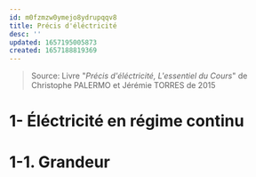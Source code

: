 ```yaml
---
id: m0fzmzw0ymejo8ydrupqqv8
title: Précis d'éléctricité
desc: ''
updated: 1657195005873
created: 1657188819369
---
```


> Source: Livre "_Précis d'éléctricité, L'essentiel du Cours_" de Christophe PALERMO et Jérémie TORRES de 2015

# 1- Éléctricité en régime continu

# 1-1. Grandeur